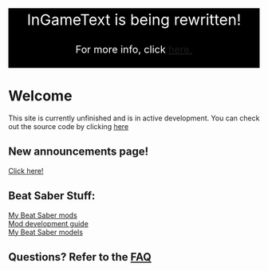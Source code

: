 <div style="background-color: black; text-align: center; font-size:30px; padding:5px; color:white">InGameText is being rewritten!</div>

<div style="background-color: black; text-align: center; font-size:20px; padding:5px; color:white">

<p>For more info, click
<a href="https://cgray1234.github.io/bs-stuff/mods">here.</a>
</p>
</div>

# Welcome
This site is currently unfinished and is in active development. You can check out the source code by clicking [here](https://github.com/CGray1234/cgray1234.github.io)
<br/>

## New announcements page!
[Click here!](./bs-stuff/announcements)

## Beat Saber Stuff:
[My Beat Saber mods](./bs-stuff/mods)  
[Mod development guide](./bs-stuff/making-quest-mods/getting-started)  
[My Beat Saber models](./bs-models/models)
<br/>
## Questions? Refer to the [FAQ](./FAQ)